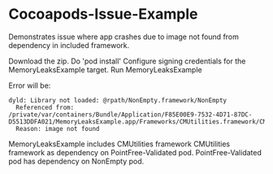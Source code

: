 # Cocoapods-Issue-Example

Demonstrates issue where app crashes due to image not found from dependency in included framework.

Download the zip.
Do 'pod install'
Configure signing credentials for the MemoryLeaksExample target.
Run MemoryLeaksExample

Error will be:


    dyld: Library not loaded: @rpath/NonEmpty.framework/NonEmpty
      Referenced from: /private/var/containers/Bundle/Application/F85E00E9-7532-4D71-87DC-D5513DDFA021/MemoryLeaksExample.app/Frameworks/CMUtilities.framework/CMUtilities
      Reason: image not found
      
MemoryLeaksExample includes CMUtilities framework
CMUtilities framework as dependency on PointFree-Validated pod.
PointFree-Validated pod has dependency on NonEmpty pod.
